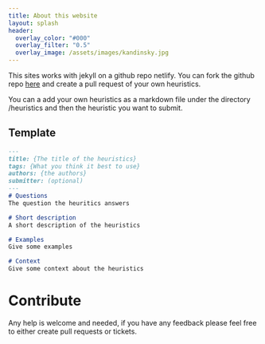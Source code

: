 ```yaml
---
title: About this website
layout: splash
header:
  overlay_color: "#000"
  overlay_filter: "0.5"
  overlay_image: /assets/images/kandinsky.jpg
---
```


This sites works with jekyll on a github repo netlify. You can fork the github repo [here](https://github.com/Baasie/domain-driven-design-heuristics) and create a pull request of your own heuristics.

You can a add your own heuristics as a markdown file under the directory /heuristics and then the heuristic you want to submit.

## Template

``` markdown
---
title: {The title of the heuristics}
tags: {What you think it best to use}
authors: {the authors}
submitter: (optional)
---
# Questions
The question the heuritics answers

# Short description
A short description of the heuristics

# Examples
Give some examples

# Context
Give some context about the heuristics

```

# Contribute

Any help is welcome and needed, if you have any feedback please feel free to either create pull requests or tickets.